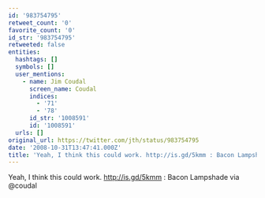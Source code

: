 ```yaml
---
id: '983754795'
retweet_count: '0'
favorite_count: '0'
id_str: '983754795'
retweeted: false
entities:
  hashtags: []
  symbols: []
  user_mentions:
    - name: Jim Coudal
      screen_name: Coudal
      indices:
        - '71'
        - '78'
      id_str: '1008591'
      id: '1008591'
  urls: []
original_url: https://twitter.com/jth/status/983754795
date: '2008-10-31T13:47:41.000Z'
title: 'Yeah, I think this could work. http://is.gd/5kmm : Bacon Lampshade via @coudal'
---
```


Yeah, I think this could work. http://is.gd/5kmm : Bacon Lampshade via @coudal